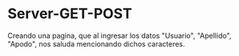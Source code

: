 # Server-GET-POST
Creando una pagina, que al ingresar los datos "Usuario", "Apellido", "Apodo", nos saluda mencionando dichos caracteres. 
